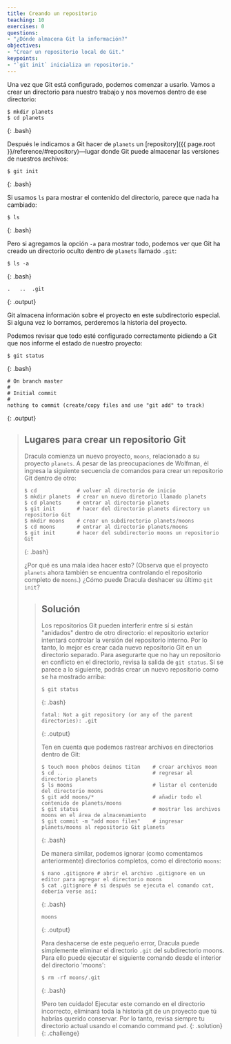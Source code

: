 ```yaml
---
title: Creando un repositorio
teaching: 10
exercises: 0
questions:
- "¿Dónde almacena Git la información?"
objectives:
- "Crear un repositorio local de Git."
keypoints:
- "`git init` inicializa un repositorio."
---
```


Una vez que Git está configurado,
podemos comenzar a usarlo.
Vamos a crear un directorio para nuestro trabajo y nos movemos dentro de ese directorio:

~~~
$ mkdir planets
$ cd planets
~~~
{: .bash}

Después le indicamos a Git hacer de `planets` un [repository]({{ page.root }}/reference/#repository)—lugar donde
Git puede almacenar las versiones de nuestros archivos:

~~~
$ git init
~~~
{: .bash}

Si usamos `ls` para mostrar el contenido del directorio,
parece que nada ha cambiado:

~~~
$ ls
~~~
{: .bash}

Pero si agregamos la opción `-a` para mostrar todo,
podemos ver que Git ha creado un directorio oculto dentro de `planets` llamado `.git`:

~~~
$ ls -a
~~~
{: .bash}

~~~
.	..	.git
~~~
{: .output}

Git almacena información sobre el proyecto en este subdirectorio especial.
Si alguna vez lo borramos,
perderemos la historia del proyecto.

Podemos revisar que todo esté configurado correctamente
pidiendo a Git que nos informe el estado de nuestro proyecto:

~~~
$ git status
~~~
{: .bash}

~~~
# On branch master
#
# Initial commit
#
nothing to commit (create/copy files and use "git add" to track)
~~~
{: .output}

> ## Lugares para crear un repositorio Git
>
> Dracula comienza un nuevo proyecto, `moons`, relacionado a su proyecto `planets`.
> A pesar de las preocupaciones de Wolfman, él ingresa la siguiente secuencia de comandos 
> para crear un repositorio Git dentro de otro:
>
> ~~~
> $ cd             # volver al directorio de inicio
> $ mkdir planets  # crear un nuevo diretorio llamado planets
> $ cd planets     # entrar al directorio planets
> $ git init       # hacer del directorio planets directory un repositorio Git
> $ mkdir moons    # crear un subdirectorio planets/moons
> $ cd moons       # entrar al directorio planets/moons
> $ git init       # hacer del subdirectorio moons un repositorio Git
> ~~~
> {: .bash}
>
> ¿Por qué es una mala idea hacer esto? (Observa que el proyecto `planets` ahora también se encuentra controlando el repositorio completo de `moons`.)
> ¿Cómo puede Dracula deshacer su último `git init`?
>
> > ## Solución
> >
> > Los repositorios Git pueden interferir entre sí si están "anidados" dentro de
> > otro directorio: el repositorio exterior intentará controlar la versión 
> > del repositorio interno. Por lo tanto, lo mejor es crear cada nuevo repositorio Git 
> > en un directorio separado. Para asegurarte que no hay un repositorio en conflicto
> > en el directorio, revisa la salida de `git status`. Si se parece a 
> > lo siguiente, podrás crear un nuevo  repositorio como se ha mostrado 
> > arriba:
> >
> > ~~~
> > $ git status
> > ~~~
> > {: .bash}
> > ~~~
> > fatal: Not a git repository (or any of the parent directories): .git
> > ~~~
> > {: .output}
> >
> > Ten en cuenta que podemos rastrear archivos en directorios dentro de Git:
> >
> > ~~~
> > $ touch moon phobos deimos titan    # crear archivos moon
> > $ cd ..                             # regresar al directorio planets
> > $ ls moons                          # listar el contenido del directorio moons
> > $ git add moons/*                   # añadir todo el contenido de planets/moons
> > $ git status                        # mostrar los archivos moons en el área de almacenamiento
> > $ git commit -m "add moon files"    # ingresar planets/moons al repositorio Git planets 
> > ~~~
> > {: .bash}
> >
> > De manera similar, podemos ignorar (como comentamos anteriormente) directorios completos, como el directorio `moons`:
> >
> > ~~~
> > $ nano .gitignore # abrir el archivo .gitignore en un editor para agregar el directorio moons
> > $ cat .gitignore # si después se ejecuta el comando cat, debería verse así:
> > ~~~
> > {: .bash}
> >
> > ~~~
> > moons
> > ~~~
> > {: .output}
> >
> > Para deshacerse de este pequeño error, Dracula puede simplemente eliminar el directorio `.git`
> > del subdirectorio moons. Para ello puede ejecutar el siguiente comando desde el interior del directorio 'moons':
> >
> > ~~~
> > $ rm -rf moons/.git
> > ~~~
> > {: .bash}
> >
> > !Pero ten cuidado! Ejecutar este comando en el directorio incorrecto, eliminará
> > toda la historia git de un proyecto que tú habrías querido conservar. Por lo tanto, revisa siempre tu directorio actual usando el comando
> > command `pwd`.
> {: .solution}
{: .challenge}
